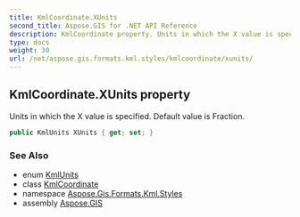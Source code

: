 ```yaml
---
title: KmlCoordinate.XUnits
second_title: Aspose.GIS for .NET API Reference
description: KmlCoordinate property. Units in which the X value is specified. Default value is Fraction
type: docs
weight: 30
url: /net/aspose.gis.formats.kml.styles/kmlcoordinate/xunits/
---
```

## KmlCoordinate.XUnits property

Units in which the X value is specified. Default value is Fraction.

```csharp
public KmlUnits XUnits { get; set; }
```

### See Also

* enum [KmlUnits](../../kmlunits/)
* class [KmlCoordinate](../)
* namespace [Aspose.Gis.Formats.Kml.Styles](../../kmlcoordinate/)
* assembly [Aspose.GIS](../../../)


